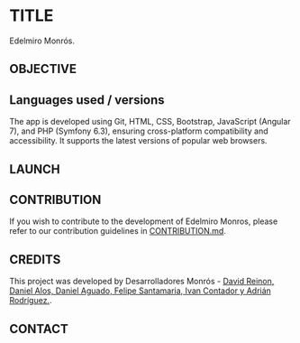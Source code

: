 # TITLE
Edelmiro Monrós.


## OBJECTIVE


## Languages used / versions
The app is developed using Git, HTML, CSS, Bootstrap, JavaScript (Angular 7), and PHP (Symfony 6.3), ensuring cross-platform compatibility and accessibility. It supports the latest versions of popular web browsers.

## LAUNCH


## CONTRIBUTION
If you wish to contribute to the development of Edelmiro Monros, please refer to our contribution guidelines in [CONTRIBUTION.md](CONTRIBUTION.md).

## CREDITS
This project was developed by Desarrolladores Monrós - [David Reinon, Daniel Alos, Daniel Aguado, Felipe Santamaria, Ivan Contador y Adrián Rodríguez.](https://github.com/DavidReinon/PI_Edelmiro_Monros.git).

## CONTACT

